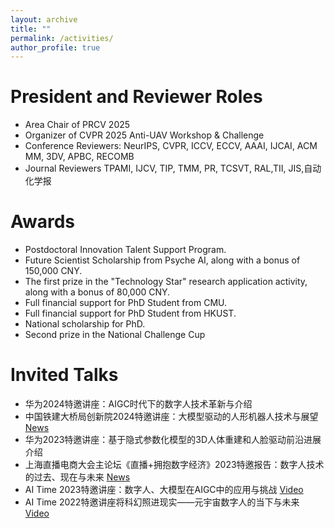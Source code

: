 ```yaml
---
layout: archive
title: ""
permalink: /activities/
author_profile: true
---
```




President and Reviewer Roles
======

* Area Chair of PRCV 2025
* Organizer of CVPR 2025 Anti-UAV Workshop & Challenge
* Conference Reviewers: NeurIPS, CVPR, ICCV, ECCV, AAAI, IJCAI, ACM MM, 3DV, APBC, RECOMB
* Journal Reviewers TPAMI, IJCV, TIP, TMM, PR, TCSVT, RAL,TII, JIS,自动化学报


Awards
======
* Postdoctoral Innovation Talent Support Program.
* Future Scientist Scholarship from Psyche AI,  along with a bonus of 150,000 CNY.
* The first prize in the "Technology Star" research application activity, along with a bonus of 80,000 CNY.
* Full financial support for PhD Student from CMU.
* Full financial support for PhD Student from HKUST.
* National scholarship for PhD.
* Second prize in the National Challenge Cup


Invited Talks
======
* 华为2024特邀讲座：AIGC时代下的数字人技术革新与介绍
* 中国铁建大桥局创新院2024特邀讲座：大模型驱动的人形机器人技术与展望 [News](https://mp.weixin.qq.com/s/2HvOPghJFI7BN_GgOqkm2A)
* 华为2023特邀讲座：基于隐式参数化模型的3D人体重建和人脸驱动前沿进展介绍
* 上海直播电商大会主论坛《直播+拥抱数字经济》2023特邀报告：数字人技术的过去、现在与未来 [News](https://www.shifair.com/informationDetails/170440.html)
* AI Time 2023特邀讲座：数字人、大模型在AIGC中的应用与挑战 [Video](https://www.bilibili.com/video/BV1Xh4y1F7Ec/?spm_id_from=333.337.search-card.all.click&vd_source=9b8cafd86a6ccf076687721b5d1561be)
* AI Time 2022特邀讲座将科幻照进现实——元宇宙数字人的当下与未来 [Video](https://www.bilibili.com/video/BV1Ld4y177M9/?spm_id_from=333.337.search-card.all.click&vd_source=9b8cafd86a6ccf076687721b5d1561be)

